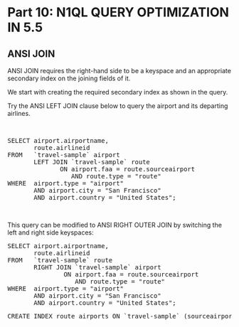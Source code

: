 # Part 10: N1QL QUERY OPTIMIZATION IN 5.5

## ANSI JOIN

ANSI JOIN requires the right-hand side to be a keyspace and an appropriate secondary index on the joining fields of it.

We start with creating the required secondary index as shown in the query.


Try the ANSI LEFT JOIN clause below to query the airport and its departing airlines.

<br>

<pre>
SELECT airport.airportname, 
       route.airlineid 
FROM   `travel-sample` airport 
       LEFT JOIN `travel-sample` route 
              ON airport.faa = route.sourceairport 
                 AND route.type = "route" 
WHERE  airport.type = "airport" 
       AND airport.city = "San Francisco" 
       AND airport.country = "United States"; 
</pre>

<br>

This query can be modified to ANSI RIGHT OUTER JOIN by switching the left and right side keyspaces:

<pre>
SELECT airport.airportname, 
       route.airlineid 
FROM   `travel-sample` route 
       RIGHT JOIN `travel-sample` airport 
               ON airport.faa = route.sourceairport 
                  AND route.type = "route" 
WHERE  airport.type = "airport" 
       AND airport.city = "San Francisco" 
       AND airport.country = "United States"; 
</pre>




<pre id="example">
CREATE INDEX route_airports ON `travel-sample` (sourceairport, destinationairport) WHERE type = "route"; 
</pre>
